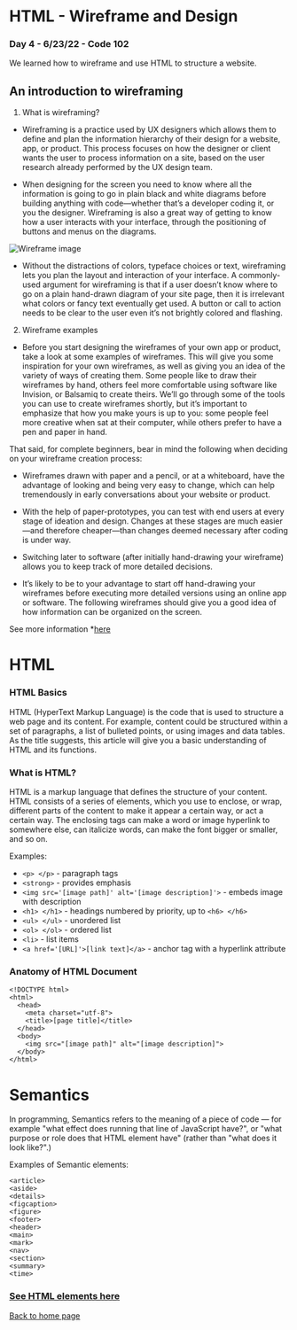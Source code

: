 # HTML - Wireframe and Design

### Day 4 - 6/23/22 - Code 102

We learned how to wireframe and use HTML to structure a website. 


## An introduction to wireframing

1. What is wireframing?
- Wireframing is a practice used by UX designers which allows them to define and plan the information hierarchy of their design for a website, app, or product. This process focuses on how the designer or client wants the user to process information on a site, based on the user research already performed by the UX design team.

- When designing for the screen you need to know where all the information is going to go in plain black and white diagrams before building anything with code—whether that’s a developer coding it, or you the designer. Wireframing is also a great way of getting to know how a user interacts with your interface, through the positioning of buttons and menus on the diagrams.

![Wireframe image](https://duckduckgo.com/?q=popular+wireframe+examples&t=brave&iar=images&iax=images&ia=images&iai=https%3A%2F%2F1.bp.blogspot.com%2F-DQk_iW5IxoE%2FXmYD57slCyI%2FAAAAAAAAVTU%2FTd9JPXhgwZQGWKBDL1dbUb8gBhBL-yv_ACLcBGAsYHQ%2Fs1600%2FScreen%252BShot%252B2020-03-09%252Bat%252B08.51.24.png)

- Without the distractions of colors, typeface choices or text, wireframing lets you plan the layout and interaction of your interface. A commonly-used argument for wireframing is that if a user doesn’t know where to go on a plain hand-drawn diagram of your site page, then it is irrelevant what colors or fancy text eventually get used. A button or call to action needs to be clear to the user even it’s not brightly colored and flashing.

2. Wireframe examples
- Before you start designing the wireframes of your own app or product, take a look at some examples of wireframes. This will give you some inspiration for your own wireframes, as well as giving you an idea of the variety of ways of creating them. Some people like to draw their wireframes by hand, others feel more comfortable using software like Invision, or Balsamiq to create theirs. We’ll go through some of the tools you can use to create wireframes shortly, but it’s important to emphasize that how you make yours is up to you: some people feel more creative when sat at their computer, while others prefer to have a pen and paper in hand.

That said, for complete beginners, bear in mind the following when deciding on your wireframe creation process:
- Wireframes drawn with paper and a pencil, or at a whiteboard, have the advantage of looking and being very easy to change, which can help tremendously in early conversations about your website or product.
- With the help of paper-prototypes, you can test with end users at every stage of ideation and design. Changes at these stages are much easier—and therefore cheaper—than changes deemed necessary after coding is under way.
- Switching later to software (after initially hand-drawing your wireframe) allows you to keep track of more detailed decisions.

- It’s likely to be to your advantage to start off hand-drawing your wireframes before executing more detailed versions using an online app or software. The following wireframes should give you a good idea of how information can be organized on the screen.

See more information *[here](https://careerfoundry.com/en/blog/ux-design/how-to-create-your-first-wireframe/#wireframe-examples)


# HTML

### HTML Basics
HTML (HyperText Markup Language) is the code that is used to structure a web page and its content. For example, content could be structured within a set of paragraphs, a list of bulleted points, or using images and data tables. As the title suggests, this article will give you a basic understanding of HTML and its functions.

### What is HTML? ##
HTML is a markup language that defines the structure of your content. HTML consists of a series of elements, which you use to enclose, or wrap, different parts of the content to make it appear a certain way, or act a certain way. The enclosing tags can make a word or image hyperlink to somewhere else, can italicize words, can make the font bigger or smaller, and so on.

Examples:
- `<p> </p>` - paragraph tags
- `<strong>` - provides emphasis
- `<img src='[image path]' alt='[image description]'>` - embeds image with description
- `<h1> </h1>` - headings numbered by priority, up to `<h6> </h6>`
- `<ul> </ul>` - unordered list
- `<ol> </ol>` - ordered list
- `<li>` - list items
- `<a href='[URL]'>[link text]</a>` - anchor tag with a hyperlink attribute

### Anatomy of HTML Document

```
<!DOCTYPE html>
<html>
  <head>
    <meta charset="utf-8">
    <title>[page title]</title>
  </head>
  <body>
    <img src="[image path]" alt="[image description]">
  </body>
</html>
```

# Semantics
In programming, Semantics refers to the meaning of a piece of code — for example "what effect does running that line of JavaScript have?", or "what purpose or role does that HTML element have" (rather than "what does it look like?".)

Examples of Semantic elements:

```
<article>
<aside>
<details>
<figcaption>
<figure>
<footer>
<header>
<main>
<mark>
<nav>
<section>
<summary>
<time>
```

### [See HTML elements here](https://developer.mozilla.org/en-US/docs/Web/HTML/Element)

[Back to home page](https://github.com/jabuan0910/reading-notes/blob/main/README.md)
